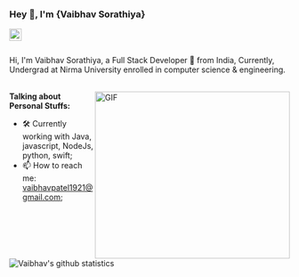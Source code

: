 ### Hey 👋, I'm {Vaibhav Sorathiya}

<a href="https://www.linkedin.com/in/vaibhav-patel-19290/">
  <img align="left" alt="Vaibhav's Linkedin" width="22px" src="https://cdn.jsdelivr.net/npm/simple-icons@v3/icons/linkedin.svg" />
</a>

<br />
<br />

Hi, I'm Vaibhav Sorathiya, a Full Stack Developer 🚀 from India, Currently, Undergrad at Nirma University enrolled in computer science & engineering. 
<br/>
<br/>

  <img align="right" height="300 " width="350" alt="GIF" src="https://user-images.githubusercontent.com/30389552/87849796-0ee50480-c909-11ea-9290-32577c0f356e.gif" />

**Talking about Personal Stuffs:**

- 🛠 Currently working with Java, javascript, NodeJs, python, swift; 
- 📫 How to reach me: vaibhavpatel1921@gmail.com;

![Vaibhav's github statistics](https://github-readme-stats.vercel.app/api?username=vaibhav1929&show_icons=true&hide_border=true)
